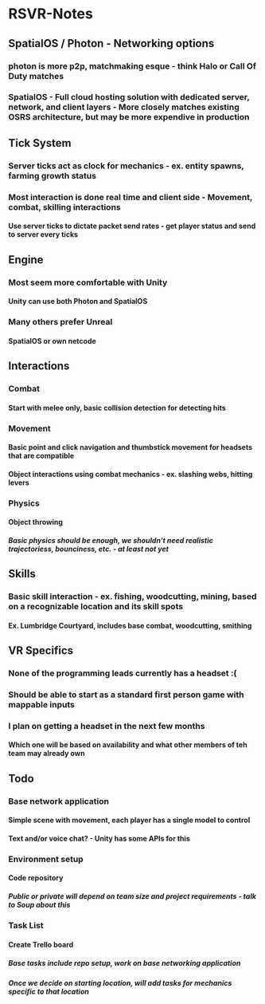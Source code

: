# RSVR-Notes

## SpatialOS / Photon - Networking options
### photon is more p2p, matchmaking esque - think Halo or Call Of Duty matches
### SpatialOS - Full cloud hosting solution with dedicated server, network, and client layers - More closely matches existing OSRS architecture, but may be more expendive in production
	
## Tick System
### Server ticks act as clock for mechanics - ex. entity spawns, farming growth status
### Most interaction is done real time and client side - Movement, combat, skilling interactions
#### Use server ticks to dictate packet send rates - get player status and send to server every ticks
		
## Engine
### Most seem more comfortable with Unity
#### Unity can use both Photon and SpatialOS
### Many others prefer Unreal
#### SpatialOS or own netcode
		
## Interactions
### Combat
#### Start with melee only, basic collision detection for detecting hits
### Movement
#### Basic point and click navigation and thumbstick movement for headsets that are compatible
#### Object interactions using combat mechanics - ex. slashing webs, hitting levers
### Physics
#### Object throwing
##### Basic physics should be enough, we shouldn't need realistic trajectoriess, bounciness, etc. - at least not yet
			
## Skills
### Basic skill interaction - ex. fishing, woodcutting, mining, based on a recognizable location and its skill spots
#### Ex. Lumbridge Courtyard, includes base combat, woodcutting, smithing
		
## VR Specifics
### None of the programming leads currently has a headset :(
### Should be able to start as a standard first person game with mappable inputs
### I plan on getting a headset in the next few months
#### Which one will be based on availability and what other members of teh team may already own
		
## Todo
### Base network application
#### Simple scene with movement, each player has a single model to control
#### Text and/or voice chat? - Unity has some APIs for this
### Environment setup
#### Code repository
##### Public or private will depend on team size and project requirements - talk to Soup about this
### Task List
#### Create Trello board
##### Base tasks include repo setup, work on base networking application
##### Once we decide on starting location, will add tasks for mechanics specific to that location
